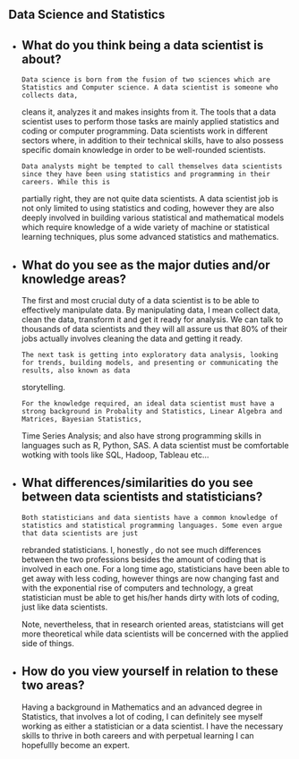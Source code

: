 ## Data Science and Statistics

* ## What do you think being a data scientist is about?

      Data science is born from the fusion of two sciences which are Statistics and Computer science. A data scientist is someone who collects data,
     cleans it, analyzes it and makes insights from it. The tools that a data scientist uses to perform those tasks are mainly applied statistics and coding
     or computer programming. Data scientists work in different sectors where, in addition to their technical skills, have to also possess specific domain knowledge 
     in order to be  well-rounded scientists.
    
      Data analysts might be tempted to call themselves data scientists since they have been using statistics and programming in their careers. While this is 
    partially right, they are not quite data scientists. A data scientist job is not only limited to using statistics and coding, however they are also deeply
    involved in building various statistical and mathematical models which require knowledge of a wide variety of machine or statistical learning techniques, plus 
    some advanced statistics and mathematics.
    
* ## What do you see as the major duties and/or knowledge areas?

     The first and most crucial duty of a data scientist is to be able to effectively manipulate data. By manipulating data, I mean collect data, clean the data, transform
    it and get it ready for analysis. We can talk to thousands of data scientists and they will all assure us that 80% of their jobs actually involves cleaning the data
    and getting it ready.
    
      The next task is getting into exploratory data analysis, looking for trends, building models, and presenting or communicating the results, also known as data 
    storytelling.
    
      For the knowledge required, an ideal data scientist must have a strong background in Probality and Statistics, Linear Algebra and Matrices, Bayesian Statistics,
    Time Series Analysis; and also have strong programming skills in languages such as R, Python, SAS. A data scientist must be comfortable wotking with tools like
    SQL, Hadoop, Tableau etc...
    
* ## What differences/similarities do you see between data scientists and statisticians? 
    
      Both statisticians and data sientists have a common knowledge of statistics and statistical programming languages. Some even argue that data scientists are just
    rebranded statisticians. I, honestly , do not see much differences between the two professions besides the amount of coding that is involved in each one. For a 
    long time ago, statisticians have been able to get away with less coding, however things are now changing fast and with the exponential rise of computers and 
    technology, a great statistician must be able to get his/her hands dirty with lots of coding, just like data scientists.
    
     Note, nevertheless, that in research oriented areas, statistcians will get more theoretical while data scientists will be concerned with the applied side of things.
    
* ## How do you view yourself in relation to these two areas?
    
     Having a background in Mathematics and an advanced degree in Statistics, that involves a lot of coding, I can definitely see myself working as either a 
    statistician or a data scientist. I have the necessary skills to thrive in both careers and with perpetual learning I can hopefullly become an expert.
    

